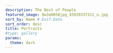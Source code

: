 ```yaml
---
description: The Best of People
featured_image: 9w3a0858jpg_45939337311_o.jpg
sort_by: Name # Exif.Date
sort_order: desc
title: Portraits
#type: gallery
params:
  theme: dark
---
```

